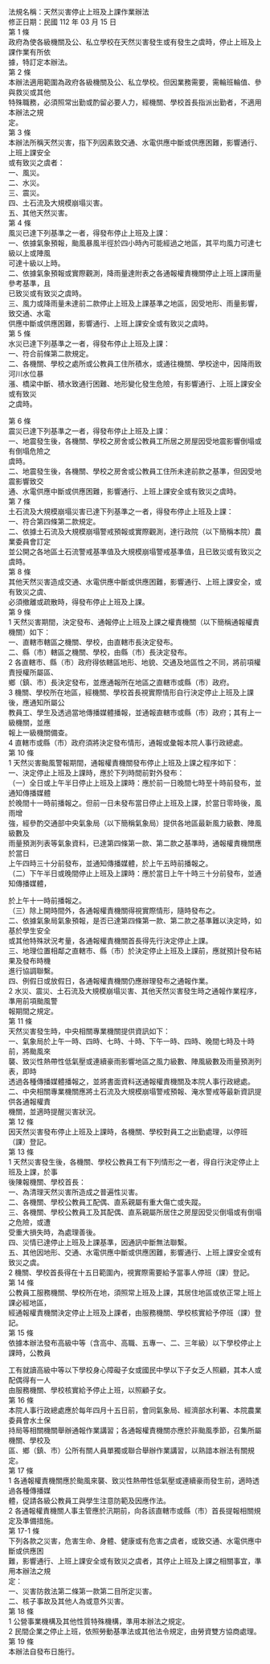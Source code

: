 法規名稱：天然災害停止上班及上課作業辦法  
修正日期：民國 112 年 03 月 15 日  
第 1 條  
政府為使各級機關及公、私立學校在天然災害發生或有發生之虞時，停止上班及上課作業有所依  
據，特訂定本辦法。  
第 2 條  
本辦法適用範圍為政府各級機關及公、私立學校。但因業務需要，需輪班輪值、參與救災或其他  
特殊職務，必須照常出勤或酌留必要人力，經機關、學校首長指派出勤者，不適用本辦法之規  
定。  
第 3 條  
本辦法所稱天然災害，指下列因素致交通、水電供應中斷或供應困難，影響通行、上班上課安全  
或有致災之虞者：  
一、風災。  
二、水災。  
三、震災。  
四、土石流及大規模崩塌災害。  
五、其他天然災害。  
第 4 條  
風災已達下列基準之一者，得發布停止上班及上課：  
一、依據氣象預報，颱風暴風半徑於四小時內可能經過之地區，其平均風力可達七級以上或陣風  
可達十級以上時。  
二、依據氣象預報或實際觀測，降雨量達附表之各通報權責機關停止上班上課雨量參考基準，且  
已致災或有致災之虞時。  
三、風力或降雨量未達前二款停止上班及上課基準之地區，因受地形、雨量影響，致交通、水電  
供應中斷或供應困難，影響通行、上班上課安全或有致災之虞時。  
第 5 條  
水災已達下列基準之一者，得發布停止上班及上課：  
一、符合前條第二款規定。  
二、各機關、學校之處所或公教員工住所積水，或通往機關、學校途中，因降雨致河川水位暴  
漲、橋梁中斷、積水致通行困難、地形變化發生危險，有影響通行、上班上課安全或有致災  
之虞時。  


第 6 條  
震災已達下列基準之一者，得發布停止上班及上課：  
一、地震發生後，各機關、學校之房舍或公教員工所居之房屋因受地震影響倒塌或有倒塌危險之  
虞時。  
二、地震發生後，各機關、學校之房舍或公教員工住所未達前款之基準，但因受地震影響致交  
通、水電供應中斷或供應困難，影響通行、上班上課安全或有致災之虞時。  
第 7 條  
土石流及大規模崩塌災害已達下列基準之一者，得發布停止上班及上課：  
一、符合第四條第二款規定。  
二、依據土石流及大規模崩塌警戒預報或實際觀測，達行政院（以下簡稱本院）農業委員會訂定  
並公開之各地區土石流警戒基準值及大規模崩塌警戒基準值，且已致災或有致災之虞時。  
第 8 條  
其他天然災害造成交通、水電供應中斷或供應困難，影響通行、上班上課安全，或有致災之虞、  
必須撤離或疏散時，得發布停止上班及上課。  
第 9 條  
1 天然災害期間，決定發布、通報停止上班及上課之權責機關（以下簡稱通報權責機關）如下：  
一、直轄市轄區之機關、學校，由直轄市長決定發布。  
二、縣（市）轄區之機關、學校，由縣（市）長決定發布。  
2 各直轄市、縣（市）政府得依轄區地形、地貌、交通及地區性之不同，將前項權責授權所屬區、  
鄉（鎮、市）長決定發布，並應通報所在地區之直轄市或縣（市）政府。  
3 機關、學校所在地區，經機關、學校首長視實際情形自行決定停止上班及上課後，應通知所屬公  
教員工、學生及透過當地傳播媒體播報，並通報直轄市或縣（市）政府；其有上一級機關，並應  
報上一級機關備查。  
4 直轄市或縣（市）政府須將決定發布情形，通報或彙報本院人事行政總處。  
第 10 條  
1 天然災害颱風警報期間，通報權責機關發布停止上班及上課之程序如下：  
一、決定停止上班及上課時，應於下列時間前對外發布：  
（一）全日或上午半日停止上班及上課時：應於前一日晚間七時至十時前發布，並通知傳播媒體  
於晚間十一時前播報之。但前一日未發布當日停止上班及上課，於當日零時後，風雨增  
強，經參酌交通部中央氣象局（以下簡稱氣象局）提供各地區最新風力級數、陣風級數及  
雨量預測列表等氣象資料，已達第四條第一款、第二款之基準時，通報權責機關應於當日  
上午四時三十分前發布，並通知傳播媒體，於上午五時前播報之。  
（二）下午半日或晚間停止上班及上課時：應於當日上午十時三十分前發布，並通知傳播媒體，  


於上午十一時前播報之。  
（三）除上開時間外，各通報權責機關得視實際情形，隨時發布之。  
二、依據氣象局氣象預報，是否已達第四條第一款、第二款之基準難以決定時，如基於學生安全  
或其他特殊狀況考量，各通報權責機關首長得先行決定停止上課。  
三、地理位置相鄰之直轄市、縣（市）於決定停止上班及上課前，應就預計發布結果及發布時機  
進行協調聯繫。  
四、例假日或放假日，各通報權責機關仍應辦理發布之通報作業。  
2 水災、震災、土石流及大規模崩塌災害、其他天然災害發生時之通報作業程序，準用前項颱風警  
報期間之規定。  
第 11 條  
天然災害發生時，中央相關專業機關提供資訊如下：  
一、氣象局於上午一時、四時、七時、十時、下午一時、四時、晚間七時及十時前，將颱風來  
襲、致災性熱帶性低氣壓或連續豪雨影響地區之風力級數、陣風級數及雨量預測列表，即時  
透過各種傳播媒體播報之，並將書面資料送通報權責機關及本院人事行政總處。  
二、中央相關專業機關應將土石流及大規模崩塌警戒預報、淹水警戒等最新資訊提供各通報權責  
機關，並適時提醒災害狀況。  
第 12 條  
因天然災害發布停止上班及上課時，各機關、學校對員工之出勤處理，以停班（課）登記。  
第 13 條  
1 天然災害發生後，各機關、學校公教員工有下列情形之一者，得自行決定停止上班及上課，於事  
後陳報機關、學校首長：  
一、為清理天然災害所造成之普遍性災害。  
二、各機關、學校公教員工配偶、直系親屬有重大傷亡或失蹤。  
三、各機關、學校公教員工及其配偶、直系親屬所居住之房屋因受災倒塌或有倒塌之危險，或遭  
受重大損失時，為處理善後。  
四、災情已達停止上班及上課基準，因通訊中斷無法聯繫。  
五、其他因地形、交通、水電供應中斷或供應困難，影響通行、上班上課安全或有致災之虞。  
2 機關、學校首長得在十五日範圍內，視實際需要給予當事人停班（課）登記。  
第 14 條  
公教員工服務機關、學校所在地，須照常上班及上課，其居住地區或依正常上班上課必經地區，  
經通報權責機關決定停止上班及上課者，由服務機關、學校核實給予停班（課）登記。  
第 15 條  
依據本辦法發布高級中等（含高中、高職、五專一、二、三年級）以下學校停止上課時，公教員  


工有就讀高級中等以下學校身心障礙子女或國民中學以下子女乏人照顧，其本人或配偶得有一人  
由服務機關、學校核實給予停止上班，以照顧子女。  
第 16 條  
本院人事行政總處應於每年四月十五日前，會同氣象局、經濟部水利署、本院農業委員會水土保  
持局等相關機關舉辦通報作業講習；各通報權責機關亦應於非颱風季節，召集所屬機關、學校及  
區、鄉（鎮、市）公所有關人員單獨或聯合舉辦作業講習，以熟諳本辦法有關規定。  
第 17 條  
1 各通報權責機關應於颱風來襲、致災性熱帶性低氣壓或連續豪雨發生前，適時透過各種傳播媒  
體，促請各級公教員工與學生注意防範及因應作法。  
2 各通報權責機關人事主管應於汛期前，向各該直轄市或縣（市）首長提報相關規定及準備措施。  
第 17-1 條  
下列各款之災害，危害生命、身體、健康或有危害之虞者，或致交通、水電供應中斷或供應困  
難，影響通行、上班上課安全或有致災之虞者，其停止上班及上課之相關事宜，準用本辦法之規  
定：  
一、災害防救法第二條第一款第二目所定災害。  
二、核子事故及其他人為或意外災害。  
第 18 條  
1 公營事業機構及其他性質特殊機構，準用本辦法之規定。  
2 民間企業之停止上班，依照勞動基準法或其他法令規定，由勞資雙方協商處理。  
第 19 條  
本辦法自發布日施行。  


